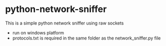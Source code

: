 # python-network-sniffer
This is a simple python network sniffer using raw sockets

- run on windows platform
- protocols.txt is required in the same folder as the network_sniffer.py file
